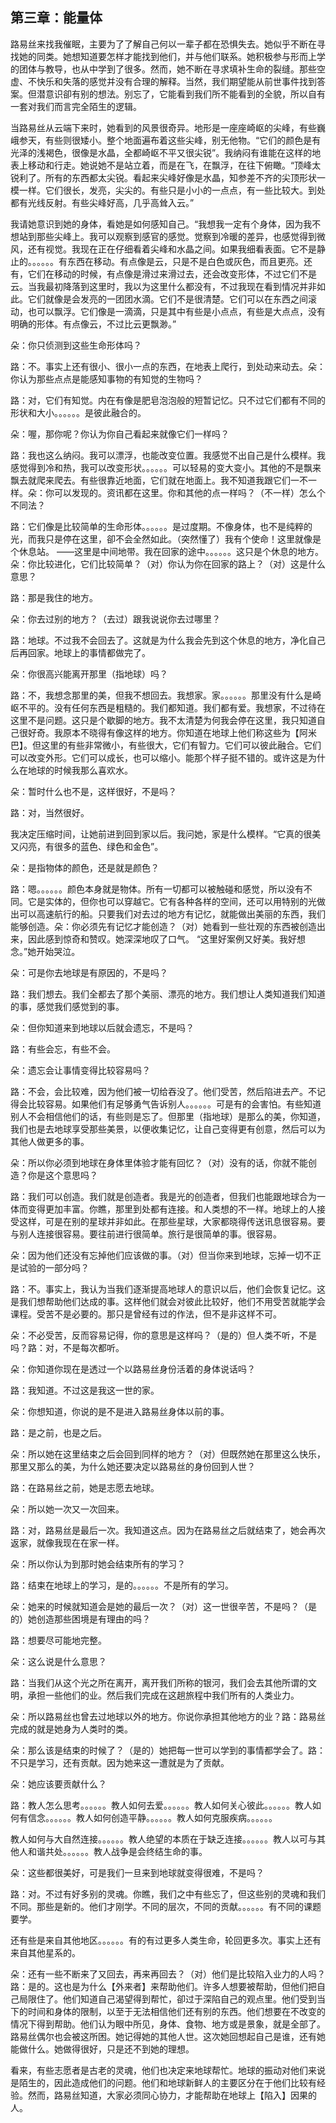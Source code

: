 

## 第三章：能量体

路易丝来找我催眠，主要为了了解自己何以一辈子都在恐惧失去。她似乎不断在寻找她的同类。她想知道要怎样才能找到他们，并与他们联系。她积极参与形而上学的团体与教导，也从中学到了很多。然而，她不断在寻求填补生命的裂缝。那些空虚、不快乐和失落的感觉并没有合理的解释。当然，我们期望能从前世事件找到答案。但潜意识卻有别的想法。别忘了，它能看到我们所不能看到的全貌，所以自有一套对我们而言完全陌生的逻辑。

当路易丝从云端下来时，她看到的风景很奇异。地形是一座座崎岖的尖峰，有些巍峨参天，有些则很矮小。整个地面遍布着这些尖峰，别无他物。“它们的颜色是有光泽的浅褐色，很像是水晶，全都崎岖不平又很尖锐”。我纳闷有谁能在这样的地表上移动和行走。她说她不是站立着，而是在飞，在飘浮，在往下俯瞰。“顶峰太锐利了。所有的东西都太尖锐。看起来尖峰好像是水晶，知参差不齐的尖顶形状一模一样。它们很长，发亮，尖尖的。有些只是小小的一点点，有一些比较大。到处都有光线反射。有些尖峰好高，几乎高耸入云。”

我请她意识到她的身体，看她是如何感知自己。“我想我一定有个身体，因为我不想站到那些尖峰上。我可以观察到感官的感觉。觉察到冷暖的差异，也感觉得到微风，还有视觉。我现在正在仔细看着尖峰和水晶之间。如果我细看表面。它不是静止的。。。。。。有东西在移动。有点像是云，只是不是白色或灰色，而且更亮。还有，它们在移动的时候，有点像是滑过来滑过去，还会改变形体，不过它们不是云。当我最初降落到这里时，我以为这里什么都没有，不过我现在看到情况并非如此。它们就像是会发亮的一团团水滴。它们不是很清楚。它们可以在东西之间滚动，也可以飘浮。它们像是一滴滴，只是其中有些是小点点，有些是大点点，没有明确的形体。有点像云，不过比云更飘渺。”

朵：你只侦测到这些生命形体吗？

路：不。事实上还有很小、很小一点的东西，在地表上爬行，到处动来动去。朵：你认为那些点点是能感知事物的有知觉的生物吗？

路：对，它们有知觉。内在有像是肥皂泡泡般的短暂记忆。只不过它们都有不同的形状和大小。。。。。。是彼此融合的。

朵：喔，那你呢？你认为你自己看起来就像它们一样吗？

路：我也这么纳闷。我可以漂浮，也能改变位置。我感觉不出自己是什么模样。我感觉得到冷和热，我可以改变形状。。。。。。可以轻易的变大变小。其他的不是飘来飘去就爬来爬去。有些很靠近地面，它们就在地面上。我不知道我跟它们一不一样。朵：你可以发现的。资讯都在这里。你和其他的点一样吗？（不一样）怎么个不同法？

路：它们像是比较简单的生命形体。。。。。。是过度期。不像身体，也不是纯粹的光，而我只是停在这里，卻不会全然如此。（突然懂了）我有个使命！这里就像是个休息站。 ——这里是中间地带。我在回家的途中。。。。。。这只是个休息的地方。朵：你比较进化，它们比较简单？（对）你认为你在回家的路上？（对）这是什么意思？

路：那是我住的地方。

朵：你去过别的地方？（去过）跟我说说你去过哪里？

路：地球。不过我不会回去了。这就是为什么我会先到这个休息的地方，净化自己后再回家。地球上的事情都做完了。

朵：你很高兴能离开那里（指地球）吗？

路：不，我想念那里的美，但我不想回去。我想家。家。。。。。。那里没有什么是崎岖不平的。没有任何东西是粗糙的。我们都知道。我们都有爱。我想家，不过待在这里不是问题。这只是个歇脚的地方。我不太清楚为何我会停在这里，我只知道自己很好奇。我原本不晓得有像这样的地方。你知道在地球上他们称这些为【阿米巴】。但这里的有些非常微小，有些很大，它们有智力。它们可以彼此融合。它们可以改变外形。它们可以成长，也可以缩小。能那个样子挺不错的。或许这是为什么在地球的时候我那么喜欢水。

朵：暂时什么也不是，这样很好，不是吗？

路：对，当然很好。

我决定压缩时间，让她前进到回到家以后。我问她，家是什么模样。“它真的很美又闪亮，有很多的蓝色、绿色和金色”。

朵：是指物体的颜色，还是就是颜色？

路：嗯。。。。。。颜色本身就是物体。所有一切都可以被触碰和感觉，所以没有不同。它是实体的，但你也可以穿越它。它有各种各样的空间，还可以用特别的光做出可以高速航行的船。只要我们对去过的地方有记忆，就能做出美丽的东西，我们能够创造。朵：你必须先有记忆才能创造？（对）她看到一些壮观的东西被创造出来，因此感到惊奇和赞叹。她深深地叹了口气。 “这里好案例又好美。我好想念。”她开始哭泣。

朵：可是你去地球是有原因的，不是吗？

路：我们想去。我们全都去了那个美丽、漂亮的地方。我们想让人类知道我们知道的事，感觉我们感觉到的事。

朵：但你知道来到地球以后就会遗忘，不是吗？

路：有些会忘，有些不会。

朵：遗忘会让事情变得比较容易吗？

路：不会，会比较难，因为他们被一切给吞没了。他们受苦，然后陷进去产。不记得会比较容易。如果他们有足够勇气告诉别人。。。。。。可是有的会害怕。有些知道别人不会相信他们的话，有些则是忘了。但那里（指地球）是那么的美，你知道，我们也是去地球享受那些美景，以便收集记忆，让自己变得更有创意，然后可以为其他人做更多的事。

朵：所以你必须到地球在身体里体验才能有回忆？（对）没有的话，你就不能创造？你是这个意思吗？

路：我们可以创造。我们就是创造者。我是光的创造者，但我们也能跟地球合为一体而变得更加丰富。你瞧，那里到处都有连接。和人类想的不一样。地球上的人接受这样，可是在别的星球并非如此。在那些星球，大家都晓得传送讯息很容易。要与别人连接很容易。要往前进行很简单。旅行是很简单的事。很容易。

朵：因为他们还没有忘掉他们应该做的事。（对）但当你来到地球，忘掉一切不正是试验的一部分吗？

路：不。事实上，我认为当我们逐渐提高地球人的意识以后，他们会恢复记忆。这是我们想帮助他们达成的事。这样他们就会对彼此比较好，他们不用受苦就能学会课程。受苦不是必要的。那只是曾经有过的作法，但不是非这样不可。

朵：不必受苦，反而容易记得，你的意思是这样吗？（是的）但人类不听，不是吗？路：对，不是每次都听。

朵：你知道你现在是透过一个以路易丝身份活着的身体说话吗？

路：我知道。不过这是我这一世的家。

朵：你想知道，你说的是不是进入路易丝身体以前的事。

路：是之前，也是之后。

朵：所以她在这里结束之后会回到同样的地方？（对）但既然她在那里这么快乐，那里又那么的美，为什么她还要决定以路易丝的身份回到人世？

路：在路易丝之前，她是志愿去地球。

朵：所以她一次又一次回来。

路：对，路易丝是最后一次。我知道这点。因为在路易丝之后就结束了，她会再次返家，就像我现在在家一样。

朵：所以你认为到那时她会结束所有的学习？

路：结束在地球上的学习，是的。。。。。。不是所有的学习。

朵：她来的时候就知道会是她的最后一次？（对）这一世很辛苦，不是吗？（是的）她创造那些困境是有理由的吗？

路：想要尽可能地完整。

朵：这么说是什么意思？

路：当我们从这个光之所在离开，离开我们所称的银河，我们会去其他所谓的文明，承担一些他们的业。然后我们完成在这趟旅程中我们所有的人类业力。

朵：所以路易丝也曾去过地球以外的地方。你说你承担其他地方的业？路：路易丝完成的就是她身为人类时的类。

朵：那么该是结束的时候了？（是的）她把每一世可以学到的事情都学会了。路：不只是学习，还有贡献。因为她来这一遭就是为了贡献。

朵：她应该要贡献什么？

路：教人怎么思考。。。。。。教人如何去爱。。。。。。教人如何关心彼此。。。。。。教人如何有信念。。。。。。教人如何创造平静。。。。。。教人如何克服疾病。。。。。。

教人如何与大自然连接。。。。。。教人绝望的本质在于缺乏连接。。。。。。教人以可与其他人和谐共处。。。。。。教人战争是会终结生命的事。

朵：这些都很美好，可是我们一旦来到地球就变得很难，不是吗？

路：对。不过有好多别的灵魂。你瞧，我们之中有些忘了，但这些别的灵魂和我们不同。那些是新的。他们才刚学。不同的层次，不同的贡献。。。。。。有不同的课题要学。

还有些是来自其他地区。。。。。。有的有过更多人类生命，轮回更多次。事实上还有来自其他星系的。

朵：还有一些不断来了又回去，再来再回去？（对）他们是比较陷入业力的人吗？路：是的。这也是为什么【外来者】来帮助他们。许多人想要被帮助，但他们把自己局限住了。他们知道自己渴望得到帮忙，卻过于深陷自己的观点里。他们受到当下的时间和身体的限制，以至于无法相信他们还有别的东西。他们想要在不改变的情况下得到帮助。他们认为眼中所见，身体、食物、地方或是景象，就是全部了。路易丝偶尔也会被这所困。她记得她的其他人世。这次她回想起自己是谁，还有她能做什么。她做得很好，只是还不到她的理想。

看来，有些志愿者是古老的灵魂，他们也决定来地球帮忙。地球的振动对他们来说是陌生的，因此造成他们的问题。他们和地球新鲜人的主要区分在于他们比较有经验。然而，路易丝知道，大家必须同心协力，才能帮助在地球上【陷入】因果的人。

